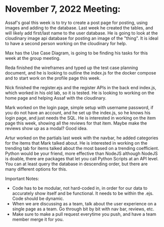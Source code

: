 # November 7, 2022 Meeting:

Assaf's goal this week is to try to create a post page for posting, using images and adding to the database. Last week he created the tables, and will likely add first/last name to the user database. He is going to look at the cloudinary image api database for posting an image of the "thing". It is ideal to have a second person working on the cloudinary for help.

Max has the Use Case Diagram, is going to be finding his tasks for this week at the group meeting.

Reda finished the wireframes and typed up the test case planning document, and he is looking to outline the index.js for the docker compose and to start work on the profile page this week.

Nick finished the register.ejs and the register APIs in the back end index.js, which worked in his old lab, so it is tested. He is looking to working on the home page and helping Assaf with the cloudinary.

Mark worked on the login page, simple setup with username password, if you do not have an account, and he set up the index.js, so he knows his login page, and just needs the SQL. He is interested in working on the item page this week, showing all the reviews for that item. Maybe make the reviews show up as a modal? Good idea.

Artur worked on the partials last week with the navbar, he added categories for the items that Mark talked about. He is interested in working on the trending tab for items talked about the most based on a trending coefficient. Python would be your friend, more effective than NodeJS although NodeJS is doable, there are packages that let you call Python Scripts at an API level. You can at least query the database in descending order, but there are many different options for this.

Important Notes:

- Code has to be modular, not hard-coded in, in order for our data to accurately show itself and be functional. It needs to be within the .ejs. Code should be dynamic.
- When we are discussing as a team, talk about the user experience on a single page as a team. Go through bit by bit with nav bar, reviews, etc.
- Make sure to make a pull request everytime you push, and have a team member merge it for you.